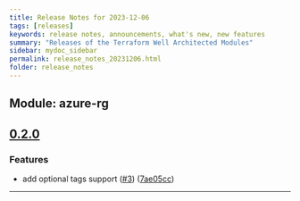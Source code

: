 ```yaml
---
title: Release Notes for 2023-12-06
tags: [releases]
keywords: release notes, announcements, what's new, new features
summary: "Releases of the Terraform Well Architected Modules"
sidebar: mydoc_sidebar
permalink: release_notes_20231206.html
folder: release_notes
---
```


## Module: azure-rg
## [0.2.0](https://github.com/CloudNationHQ/terraform-azure-rg/releases/tag/v0.2.0)


### Features

* add optional tags support ([#3](https://github.com/CloudNationHQ/terraform-azure-rg/issues/3)) ([7ae05cc](https://github.com/CloudNationHQ/terraform-azure-rg/commit/7ae05cc10eaeb2f69266dd1c34f4579bd5d71bfa))

---

